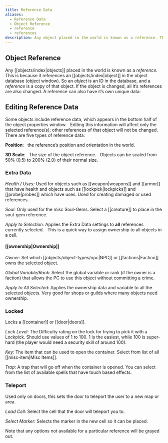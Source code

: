 ```yaml
---
title: Reference Data
aliases:
  - Reference Data
  - Object Reference
  - reference
  - references
description: Any object placed in the world is known as a reference. This is because it references an object in the object database (object window).
---
```

## Object Reference

Any [[objects/index|objects]] placed in the world is known as a _reference._ This is because it references an [[objects/index|object]] in the object database (object window). So an _object_ is an ID in the database, and a _reference_ is a copy of that object. If the object is changed, all it’s references are also changed. A reference can also have it’s own unique data:

## Editing Reference Data  
Some objects include reference data, which appears in the bottom half of the object properties window. &nbsp; Editing this information will affect only the selected reference(s); other references of that object will not be changed. &nbsp; There are five types of reference data:

**Position**: &nbsp; the reference’s position and orientation in the world.

**3D Scale**: &nbsp; The size of the object reference. &nbsp; Objects can be scaled from 50% (0.5) to 200% (2.0) of their normal size.

### Extra Data

_Health / Uses:_ Used for objects such as [[weapon|weapons]] and [[armor]] that have health and objects such as [[lockpick|lockpicks]] and [[probe|probes]] which have uses. Used for creating damaged or used references.

_Soul:_ Only used for the misc Soul-Gems. Select a [[creature]] to place in the soul-gem reference.

_Apply to Selection:_ Applies the Extra Data settings to **all** references currently selected. &nbsp; This is a quick way to assign ownership to all objects in a cell.

#### [[ownership|Ownership]]

_Owner:_ Set which [[objects/object-types/npc|NPC]] or [[factions|Faction]] owns the selected object.

_Global Variable/Rank:_ Select the global variable or rank (if the owner is a faction) that allows the PC to use this object without committing a crime.

_Apply to All Selected_: Applies the ownership data and variable to all the selected objects. Very good for shops or guilds where many objects need ownership.

### Locked

Locks a [[container]] or [[door|doors]].

_Lock Level_: The Difficulty rating on the lock for trying to pick it with a Lockpick. Should use values of 1 to 100. 1 is the easiest, while 100 is super-hard (the player would need a security skill of around 100).

_Key:_ The item that can be used to open the container. Select from list of all [[misc-item|Misc Items]].

_Trap:_ A trap that will go off when the container is opened. You can select from the list of available spells that have touch based effects.

### Teleport

Used only on doors, this sets the door to teleport the user to a new map or area.

_Load Cell_: Select the cell that the door will teleport you to.

_Select Marker:_ Selects the marker in the new cell so it can be placed.

Note that any options not available for a particular reference will be grayed out.
